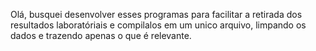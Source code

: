 Olá, busquei desenvolver esses programas para facilitar a retirada dos resultados laboratóriais e
compilalos em um unico arquivo, limpando os dados e trazendo apenas o que é relevante.

